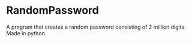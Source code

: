 # RandomPassword
A program that creates a random password consisting of 2 million digits. Made in python

